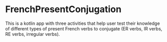 # FrenchPresentConjugation
This is a kotlin app with three activities that help user test their knowledge of different types of present French verbs to conjugate (ER verbs, IR verbs, RE verbs, irregular verbs). 
